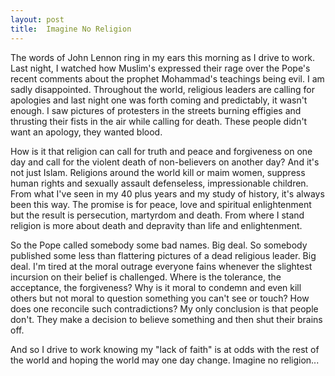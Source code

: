 ```yaml
---
layout: post
title:  Imagine No Religion
---
```

The words of John Lennon ring in my ears this morning as I drive to work. Last night, I watched how Muslim's expressed their rage over the Pope's recent comments about the prophet Mohammad's teachings being evil. I am sadly disappointed. Throughout the world, religious leaders are calling for apologies and last night one was forth coming and predictably, it wasn't enough. I saw pictures of protesters in the streets burning effigies and thrusting their fists in the air while calling for death. These people didn't want an apology, they wanted blood.

How is it that religion can call for truth and peace and forgiveness on one day and call for the violent death of non-believers on another day? And it's not just Islam. Religions around the world kill or maim women, suppress human rights and sexually assault defenseless, impressionable children. From what I've seen in my 40 plus years and my study of history, it's always been this way. The promise is for peace, love and spiritual enlightenment but the result is persecution, martyrdom and death. From where I stand religion is more about death and depravity than life and enlightenment.

So the Pope called somebody some bad names. Big deal. So somebody published some less than flattering pictures of a dead religious leader. Big deal. I'm tired at the moral outrage everyone fains whenever the slightest incursion on their belief is challenged. Where is the tolerance, the acceptance, the forgiveness? Why is it moral to condemn and even kill others but not moral to question something you can't see or touch? How does one reconcile such contradictions? My only conclusion is that people don't. They make a decision to believe something and then shut their brains off.

And so I drive to work knowing my "lack of faith" is at odds with the rest of the world and hoping the world may one day change. Imagine no religion...
